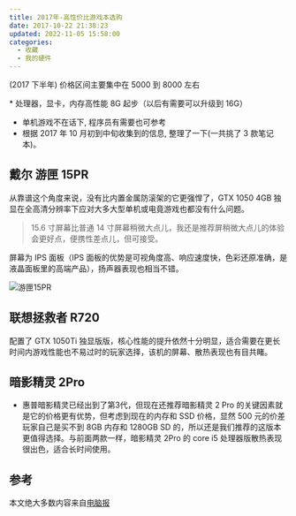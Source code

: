 ```yaml
---
title: 2017年-高性价比游戏本选购
date: 2017-10-22 21:38:23
updated: 2022-11-05 15:58:00
categories:
  - 收藏
  - 我的硬件
---
```


(2017 下半年) 价格区间主要集中在 5000 到 8000 左右

* 处理器，显卡，内存高性能 8G 起步（以后有需要可以升级到 16G）

* 单机游戏不在话下, 程序员有需要也可参考
* 根据 2017 年 10 月初到中旬收集到的信息, 整理了一下(一共挑了 3 款笔记本)。

## 戴尔 游匣 15PR

从靠谱这个角度来说，没有比内置金属防滚架的它更强悍了，GTX 1050 4GB 独显在全高清分辨率下应对大多大型单机或电竟游戏也都没有什么问题。

> 15.6 寸屏幕比普通 14 寸屏幕稍微大点儿，我还是推荐屏稍微大点儿的体验会更好点，便携性差点儿，但可接受。

屏幕为 IPS 面板（IPS 面板的优势是可视角度高、响应速度快，色彩还原准确，是液晶面板里的高端产品），扬声器表现也相当不错。

![游匣15PR](/images/收藏-我的硬件/2017年-高性价比游戏本选购/游匣15PR.png)

## 联想拯救者 R720

配置了 GTX 1050Ti 独显版版，核心性能的提升依然十分明显，适合需要在更长时间内游戏性能也不易过时的玩家选择，该机的屏幕、散热表现也有目共睹。

## 暗影精灵 2Pro

* 惠普暗影精灵已经出到了第3代，但现在还推荐暗影精灵 2 Pro 的关键因素就是它的价格更有优势，但考虑到现在的内存和 SSD 价格，显然 500 元的价差玩家自己是买不到 8GB 内存和 1280GB SD 的，所以还是我们推荐的这版本更值得选择。与前面两款一样，暗影精灵 2Pro 的 core i5 处理器版散热表现很出色，适合长时间使用。

## 参考

本文绝大多数内容来自[电脑报](http://www.icpcw.com/)
